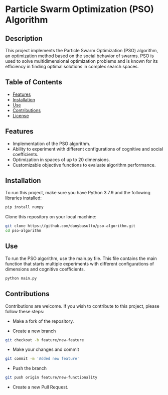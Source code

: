 # Particle Swarm Optimization (PSO) Algorithm

## Description

This project implements the Particle Swarm Optimization (PSO) algorithm, an optimization method based on the social behavior of swarms. PSO is used to solve multidimensional optimization problems and is known for its efficiency in finding optimal solutions in complex search spaces.

## Table of Contents

- [Features](#features)
- [Installation](#installation)
- [Use](#use)
- [Contributions](#contributions)
- [License](#license)

## Features

- Implementation of the PSO algorithm.
- Ability to experiment with different configurations of cognitive and social coefficients.
- Optimization in spaces of up to 20 dimensions.
- Customizable objective functions to evaluate algorithm performance.

## Installation

To run this project, make sure you have Python 3.7.9 and the following libraries installed:

```bash
pip install numpy
```

Clone this repository on your local machine:

```bash
git clone https://github.com/danybasulto/pso-algorithm.git
cd pso-algorithm
```

## Use

To run the PSO algorithm, use the main.py file. This file contains the main function that starts multiple experiments with different configurations of dimensions and cognitive coefficients.

```bash
python main.py
```

## Contributions

Contributions are welcome. If you wish to contribute to this project, please follow these steps:

- Make a fork of the repository.

- Create a new branch
```bash
git checkout -b feature/new-feature
```

- Make your changes and commit
```bash
git commit -m 'Added new feature'
```

- Push the branch
```bash
git push origin feature/new-functionality
```

- Create a new Pull Request.